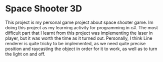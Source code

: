 # Space Shooter 3D

This project is my personal game project about space shooter game. 
Im doing this project as my learning activity for programming in c#. 
The most difficult part that I learnt from this project was implementing the laser in player, but it was worth the time as it turned out. 
Personally, I think Line renderer is quite tricky to be implemented, 
as we need quite precise position and raycasting the object in order for it to work, as well as to turn the light on and off.  
